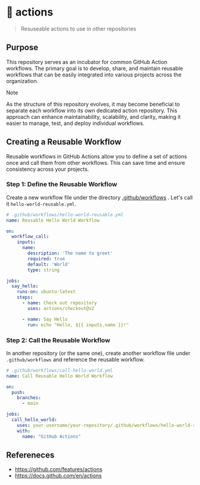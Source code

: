 # 🔧 actions
> Resuseable actions to use in other repositories

## Purpose

This repository serves as an incubator for common GitHub Action workflows. The primary goal is to develop, share, and maintain reusable workflows that can be easily integrated into various projects across the organization. 

> [!NOTE]
> As the structure of this repository evolves, it may become beneficial to separate each workflow into its own dedicated action repository. This approach can enhance maintainability, scalability, and clarity, making it easier to manage, test, and deploy individual workflows.



## Creating a Reusable Workflow

Reusable workflows in GitHub Actions allow you to define a set of actions once and call them from other workflows. This can save time and ensure consistency across your projects.

### Step 1: Define the Reusable Workflow

Create a new workflow file under the directory  [.github/workflows](./.github/workflows) . Let's call it `hello-world-reusable.yml`.

```yaml
# .github/workflows/hello-world-reusable.yml
name: Reusable Hello World Workflow

on:
  workflow_call:
    inputs:
      name:
        description: 'The name to greet'
        required: true
        default: 'World'
        type: string

jobs:
  say_hello:
    runs-on: ubuntu-latest
    steps:
      - name: Check out repository
        uses: actions/checkout@v2

      - name: Say Hello
        run: echo "Hello, ${{ inputs.name }}!"
```
### Step 2: Call the Reusable Workflow

In another repository (or the same one), create another workflow file under `.github/workflows` and reference the reusable workflow.

```yaml
# .github/workflows/call-hello-world.yml
name: Call Reusable Hello World Workflow

on:
  push:
    branches:
      - main

jobs:
  call_hello_world:
    uses: your-username/your-repository/.github/workflows/hello-world-reusable.yml@main
    with:
      name: "GitHub Actions"

```

## Refereneces
- https://github.com/features/actions
- https://docs.github.com/en/actions
